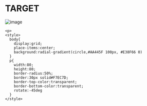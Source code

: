 # TARGET

![image](https://github.com/gaschneider/cssbattle/assets/16023844/0d5e9fb5-2549-4bb9-9f5d-207a2e50b38f)

```
<p>
<style>
  body{
    display:grid;
    place-items:center;
    background:radial-gradient(circle,#AA445F 100px, #E38F66 0)
  }
  p{
    width:80;
    height:80;
    border-radius:50%;
    border:30px solid#F7EC7D;
    border-top-color:transparent;
    border-bottom-color:transparent;
    rotate:-45deg
  }
</style>
```
